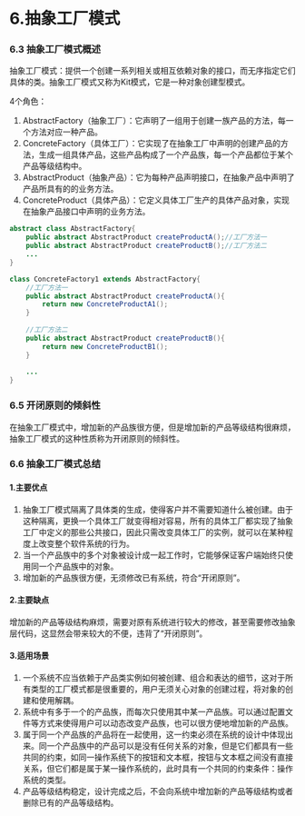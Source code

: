 # 6.抽象工厂模式

### 6.3 抽象工厂模式概述

抽象工厂模式：提供一个创建一系列相关或相互依赖对象的接口，而无序指定它们具体的类。抽象工厂模式又称为Kit模式，它是一种对象创建型模式。

4个角色：

1. AbstractFactory（抽象工厂）：它声明了一组用于创建一族产品的方法，每一个方法对应一种产品。
2. ConcreteFactory（具体工厂）：它实现了在抽象工厂中声明的创建产品的方法，生成一组具体产品，这些产品构成了一个产品族，每一个产品都位于某个产品等级结构中。
3. AbstractProduct（抽象产品）：它为每种产品声明接口，在抽象产品中声明了产品所具有的的业务方法。
4. ConcreteProduct（具体产品）：它定义具体工厂生产的具体产品对象，实现在抽象产品接口中声明的业务方法。

```java
abstract class AbstractFactory{
    public abstract AbstractProduct createProductA();//工厂方法一
    public abstract AbstractProduct createProductB();//工厂方法二
	...
}
```

```java
class ConcreteFactory1 extends AbstractFactory{
    //工厂方法一
    public abstract AbstractProduct createProductA(){
    	return new ConcreteProductA1();
    }
    
    //工厂方法二
    public abstract AbstractProduct createProductB(){
    	return new ConcreteProductB1();
    }
    
    ...
}
```

### 6.5 开闭原则的倾斜性

在抽象工厂模式中，增加新的产品族很方便，但是增加新的产品等级结构很麻烦，抽象工厂模式的这种性质称为开闭原则的倾斜性。

### 6.6 抽象工厂模式总结

#### 1.主要优点

1. 抽象工厂模式隔离了具体类的生成，使得客户并不需要知道什么被创建。由于这种隔离，更换一个具体工厂就变得相对容易，所有的具体工厂都实现了抽象工厂中定义的那些公共接口，因此只需改变具体工厂的实例，就可以在某种程度上改变整个软件系统的行为。
2. 当一个产品族中的多个对象被设计成一起工作时，它能够保证客户端始终只使用同一个产品族中的对象。
3. 增加新的产品族很方便，无须修改已有系统，符合“开闭原则”。

#### 2.主要缺点

增加新的产品等级结构麻烦，需要对原有系统进行较大的修改，甚至需要修改抽象层代码，这显然会带来较大的不便，违背了“开闭原则”。

#### 3.适用场景

1. 一个系统不应当依赖于产品类实例如何被创建、组合和表达的细节，这对于所有类型的工厂模式都是很重要的，用户无须关心对象的创建过程，将对象的创建和使用解耦。
2. 系统中有多于一个的产品族，而每次只使用其中某一产品族。可以通过配置文件等方式来使得用户可以动态改变产品族，也可以很方便地增加新的产品族。
3. 属于同一个产品族的产品将在一起使用，这一约束必须在系统的设计中体现出来。同一个产品族中的产品可以是没有任何关系的对象，但是它们都具有一些共同的约束，如同一操作系统下的按钮和文本框，按钮与文本框之间没有直接关系，但它们都是属于某一操作系统的，此时具有一个共同的约束条件：操作系统的类型。
4. 产品等级结构稳定，设计完成之后，不会向系统中增加新的产品等级结构或者删除已有的产品等级结构。